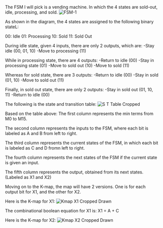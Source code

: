 The FSM I will pick is a vending machine. In which the 4 states are sold-out, idle, processing, and sold.
![FSM-1](https://user-images.githubusercontent.com/114371901/210545894-aaffd16e-88a7-4982-bece-36d3149981f1.jpg)

As shown in the diagram, the 4 states are assigned to the following binary stateL:

00: Idle
01: Processing
10: Sold
11: Sold Out

During idle state, given 4 inputs, there are only 2 outputs, which are:
-Stay idle (00, 01, 10)
-Move to processing (11)

While in processing state, there are 4 outputs:
-Return to idle (00)
-Stay in processing state (01)
-Move to sold out (10)
-Move to sold (11)

Whereas for sold state, there are 3 outputs:
-Return to idle (00)
-Stay in sold (01, 10)
-Move to sold out (11)

Finally, in sold out state, there are only 2 outputs:
-Stay in sold out (01, 10, 11)
-Return to idle (00)

The following is the state and transition table:
![S T Table Cropped](https://user-images.githubusercontent.com/114371901/212919647-46375742-5a6a-429e-92ce-f554029b611a.jpg)


Based on the table above:
The first column represents the min terms from M0 to M15.

The second column represents the inputs to the FSM, where each bit is labeled as A and B from left to right.

The third column represents the current states of the FSM, in which each bit is labeled as C and D fromn left to right.

The fourth column represents the next states of the FSM if the current state is given an input.

The fifth column represents the output, obtained from its next states. (Labeled as X1 and X2)

Moving on to the K-map, the map will have 2 versions. One is for each output bit for X1, and the other for X2.

Here is the K-map for X1:
![Kmap X1 Cropped   Drawn](https://user-images.githubusercontent.com/114371901/212922314-c95e0458-86e4-4a27-b4ae-1d8bb060112a.jpg)

The combinational boolean equation for X1 is:
X1 = A + C

Here is the K-map for X2:
![Kmap X2 Cropped   Drawn](https://user-images.githubusercontent.com/114371901/212922756-380b65e2-4df7-442b-8f5d-33841ba41ad5.jpg)

